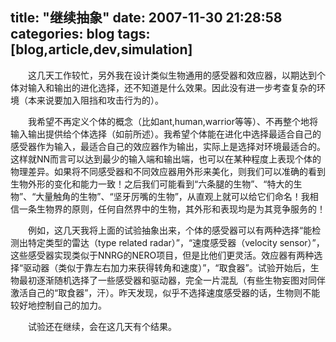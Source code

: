 title: "继续抽象"
date: 2007-11-30 21:28:58
categories: blog
tags: [blog,article,dev,simulation]
---
　　这几天工作较忙，另外我在设计类似生物通用的感受器和效应器，以期达到个体对输入和输出的进化选择，还不知道是什么效果。因此没有进一步考查复杂的环境（本来说要加入阻挡和攻击行为的）。  
  
　　我希望不再定义个体的概念（比如ant,human,warrior等等）、不再整个地将输入输出提供给个体选择（如前所述）。我希望个体能在进化中选择最适合自己的感受器作为输入，最适合自己的效应器作为输出，实际上是选择对环境最适合的。这样就NN而言可以达到最少的输入端和输出端，也可以在某种程度上表现个体的物理差异。如果将不同感受器和不同效应器用外形来美化，则我们可以准确的看到生物外形的变化和能力一致！之后我们可能看到“六条腿的生物”、“特大的生物”、“大量触角的生物”、“坚牙厉嘴的生物”，从直观上就可以给它们命名！我相信一条生物界的原则，任何自然界中的生物，其外形和表现均是为其竞争服务的！  
  
　　例如，这几天我将上面的试验抽象出来，个体的感受器可以有两种选择“能检测出特定类型的雷达（type related radar）”，“速度感受器（velocity sensor）”，这些感受器实现类似于NNRG的NERO项目，但是比他们更灵活。效应器有两种选择“驱动器（类似于靠左右加力来获得转角和速度）”，“取食器”。试验开始后，生物最初逐渐随机选择了一些感受器和驱动器，完全一片混乱（有些生物妄图对同伴激活自己的“取食器”，汗）。昨天发现，似乎不选择速度感受器的话，生物则不能较好地控制自己的加力。  
  
　　试验还在继续，会在这几天有个结果。
